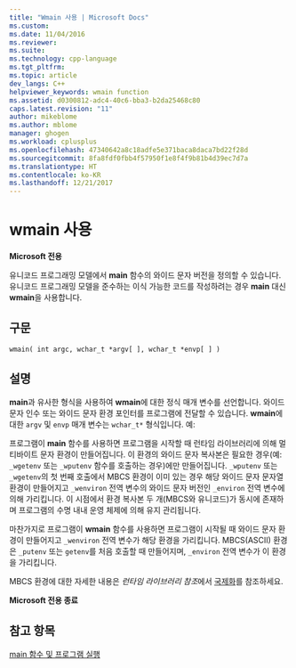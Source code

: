 ```yaml
---
title: "Wmain 사용 | Microsoft Docs"
ms.custom: 
ms.date: 11/04/2016
ms.reviewer: 
ms.suite: 
ms.technology: cpp-language
ms.tgt_pltfrm: 
ms.topic: article
dev_langs: C++
helpviewer_keywords: wmain function
ms.assetid: d0300812-adc4-40c6-bba3-b2da25468c80
caps.latest.revision: "11"
author: mikeblome
ms.author: mblome
manager: ghogen
ms.workload: cplusplus
ms.openlocfilehash: 47340642a8c18adfe5e371baca8daca7bd22f28d
ms.sourcegitcommit: 8fa8fdf0fbb4f57950f1e8f4f9b81b4d39ec7d7a
ms.translationtype: HT
ms.contentlocale: ko-KR
ms.lasthandoff: 12/21/2017
---
```

# <a name="using-wmain"></a>wmain 사용
**Microsoft 전용**  
  
 유니코드 프로그래밍 모델에서 **main** 함수의 와이드 문자 버전을 정의할 수 있습니다. 유니코드 프로그래밍 모델을 준수하는 이식 가능한 코드를 작성하려는 경우 **main** 대신 **wmain**을 사용합니다.  
  
## <a name="syntax"></a>구문  
  
```  
wmain( int argc, wchar_t *argv[ ], wchar_t *envp[ ] )  
```  
  
## <a name="remarks"></a>설명  
 **main**과 유사한 형식을 사용하여 **wmain**에 대한 정식 매개 변수를 선언합니다. 와이드 문자 인수 또는 와이드 문자 환경 포인터를 프로그램에 전달할 수 있습니다. **wmain**에 대한 `argv` 및 `envp` 매개 변수는 `wchar_t*` 형식입니다. 예:  
  
 프로그램이 **main** 함수를 사용하면 프로그램을 시작할 때 런타임 라이브러리에 의해 멀티바이트 문자 환경이 만들어집니다. 이 환경의 와이드 문자 복사본은 필요한 경우(예: `_wgetenv` 또는 `_wputenv` 함수를 호출하는 경우)에만 만들어집니다. `_wputenv` 또는 `_wgetenv`의 첫 번째 호출에서 MBCS 환경이 이미 있는 경우 해당 와이드 문자 문자열 환경이 만들어지고 `_wenviron` 전역 변수의 와이드 문자 버전인 `_environ` 전역 변수에 의해 가리킵니다. 이 시점에서 환경 복사본 두 개(MBCS와 유니코드)가 동시에 존재하며 프로그램의 수명 내내 운영 체제에 의해 유지 관리됩니다.  
  
 마찬가지로 프로그램이 **wmain** 함수를 사용하면 프로그램이 시작될 때 와이드 문자 환경이 만들어지고 `_wenviron` 전역 변수가 해당 환경을 가리킵니다. MBCS(ASCII) 환경은 `_putenv` 또는 `getenv`를 처음 호출할 때 만들어지며, `_environ` 전역 변수가 이 환경을 가리킵니다.  
  
 MBCS 환경에 대한 자세한 내용은 *런타임 라이브러리 참조*에서 [국제화](../c-runtime-library/internationalization.md)를 참조하세요.  
  
 **Microsoft 전용 종료**  
  
## <a name="see-also"></a>참고 항목  
 [main 함수 및 프로그램 실행](../c-language/main-function-and-program-execution.md)